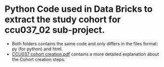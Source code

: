 # Python Code used in Data Bricks to extract the study cohort for ccu037_02 sub-project.

- Both folders contains the same code and only differs in the files format: py (for python) and html.
- [CCU037 cohort creation.pdf](https://github.com/BHFDSC/CCU037_02/blob/main/england/code/0.%20Cohort%20creation/CCU037%20cohort%20creation.pdf) contains a more detailed explanation about the Cohort creation steps.
